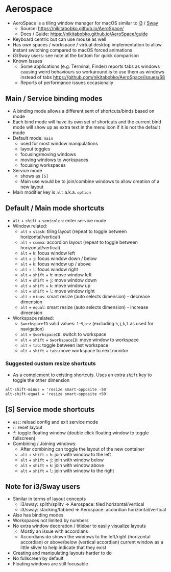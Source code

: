 # Aerospace

- AeroSpace is a tiling window manager for macOS similar to [i3](https://i3wm.org) / [Sway](https://swaywm.org/)
   - Source: https://nikitabobko.github.io/AeroSpace/
   - Docs / Guide: https://nikitabobko.github.io/AeroSpace/guide
- Keyboard centric but can use mouse as well
- Has own spaces / workspace / virtual desktop implementation to allow instant switching compared to macOS forced animations 
- i3/Sway users: see note at the bottom for quick comparison
- Known Issues
   - Some applications (e.g. Terminal, Finder) reports tabs as windows causing weird behaviours so workaround is to use them as windows instead of tabs https://github.com/nikitabobko/AeroSpace/issues/68 
   - Reports of performance issues occasionally

## Main / Service binding modes
- A binding mode allows a different sent of shortcuts/binds based on mode
- Each bind mode will have its own set of shortcuts and the current bind mode will show up as extra text in the menu icon if it is not the default mode
- Default mode: `main`
   - used for most window manipulations
   - layout toggles
   - focusing/moving windows
   - moving windows to workspaces
   - focusing workspaces
- Service mode
   - shows as `[S]`
   - Main use would be to join/combine windows to allow creation of a new layout
- Main modifier key is `alt` a.k.a. `option`

## Default / Main mode shortcuts
- `alt` + `shift` + `semicolon`: enter service mode
- Window related:
   - `alt` + `slash`: tiling layout (repeat to toggle between horizontal/vertical)
   - `alt` + `comma`: accordion layout (repeat to toggle between horizontal/vertical)
   - `alt` + `h`: focus window left
   - `alt` + `j`: focus window down / below
   - `alt` + `k`: focus window up / above
   - `alt` + `l`: focus window right
   - `alt` + `shift` + `h`: move window left
   - `alt` + `shift` + `j`: move window down
   - `alt` + `shift` + `k`: move window up
   - `alt` + `shift` + `l`: move window right
   - `alt` + `minus`: smart resize (auto selects dimension) - decrease dimension
   - `alt` + `equal`: smart resize (auto selects dimension) - increase dimension
- Workspace related:
   - `$workspaceID` valid values: `1`-`9`,`a`-`z` (excluding `h`,`j`,`k`,`l` as used for navigation)
   - `alt` + `$workspaceID`: switch to workspace
   - `alt` + `shift` + `$workspaceID`: move window to workspace
   - `alt` + `tab`: toggle between last workspace
   - `alt` + `shift` + `tab`: move workspace to next monitor

### Suggested custom resize shortcuts
- As a complement to existing shortcuts. Uses an extra `shift` key to toggle the other dimension
```
alt-shift-minus = 'resize smart-opposite -50'
alt-shift-equal = 'resize smart-opposite +50'
```

## [S] Service mode shortcuts

- `esc`: reload config and exit service mode
- `r`: reset layout
- `f`: toggle floating window (double click floating window to toggle fullscreen)
- Combining / Joining windows:
   - After combining can toggle the layout of the new container
   - `alt` + `shift` + `h`: join with window to the left 
   - `alt` + `shift` + `j`: join with window below 
   - `alt` + `shift` + `k`: join with window above 
   - `alt` + `shift` + `l`: join with window to the right 
   

## Note for i3/Sway users
- Similar in terms of layout concepts
   - i3/sway: splith/splitv => Aerospace: tiled horizontal/vertical
   - i3/sway: stacking/tabbed => Aerospace: accordian horizontal/vertical
- Also has binding modes
- Workspaces not limited by numbers
- No extra window decoration / titlebar to easily visualize layouts
   - Mostly an issue with accordians
   - Accordians do shown the windows to the left/right (horizontal accordian) or above/below (vertical accordian) current window as a little sliver to help indicate that they exist
- Creating and manipulating layouts harder to do
- No fullscreen by default
- Floating windows are still focusable